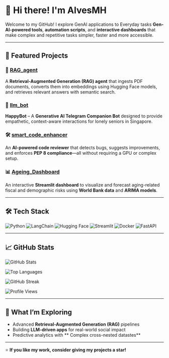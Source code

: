 # 👋 Hi there! I'm AlvesMH  


Welcome to my GitHub! I explore GenAI applications to Everyday tasks **Gen-AI-powered tools**, **automation scripts**, and **interactive dashboards** that make complex and repetitive tasks simpler, faster and more accessible.  

---

## 🌟 Featured Projects  

### 🧠 [RAG_agent](https://github.com/alvesmh/RAG_agent)  
A **Retrieval-Augmented Generation (RAG) agent** that ingests PDF documents, converts them into embeddings using Hugging Face models, and retrieves relevant answers with semantic search.  

### 🤖 [llm_bot](https://github.com/alvesmh/llm_bot)  
**HappyBot** – A **Generative AI Telegram Companion Bot** designed to provide empathetic, context-aware interactions for lonely seniors in Singapore.  

### 🛠️ [smart_code_enhancer](https://github.com/alvesmh/smart_code_enhancer)  
An **AI-powered code reviewer** that detects bugs, suggests improvements, and enforces **PEP 8 compliance**—all without requiring a GPU or complex setup.  

### 📊 [Ageing_Dashboard](https://github.com/alvesmh/Ageing_Dashboard)  
An interactive **Streamlit dashboard** to visualize and forecast aging-related fiscal and demographic risks using **World Bank data** and **ARIMA models**.  

---

## 🛠️ Tech Stack  

![Python](https://img.shields.io/badge/Python-3776AB?style=for-the-badge&logo=python&logoColor=white)
![LangChain](https://img.shields.io/badge/LangChain-000000?style=for-the-badge)
![Hugging Face](https://img.shields.io/badge/HuggingFace-FCC624?style=for-the-badge&logo=huggingface&logoColor=black)
![Streamlit](https://img.shields.io/badge/Streamlit-FF4B4B?style=for-the-badge&logo=streamlit&logoColor=white)
![Docker](https://img.shields.io/badge/Docker-2496ED?style=for-the-badge&logo=docker&logoColor=white)
![FastAPI](https://img.shields.io/badge/FastAPI-009688?style=for-the-badge&logo=fastapi&logoColor=white)

---

## 📈 GitHub Stats  

![GitHub Stats](https://github-readme-stats.vercel.app/api?username=alvesmh&show_icons=true&theme=radical)  

![Top Languages](https://github-readme-stats.vercel.app/api/top-langs/?username=alvesmh&layout=compact&theme=radical)  

![GitHub Streak](https://github-readme-streak-stats.herokuapp.com/?user=alvesmh&theme=radical)  

![Profile Views](https://komarev.com/ghpvc/?username=alvesmh&style=flat-square&color=blue)

---

## 🌱 What I’m Exploring  

- Advanced **Retrieval-Augmented Generation (RAG)** pipelines  
- Building **LLM-driven apps** for real-world social impact  
- Predictive analytics with ** Complex cross-nested datastes**  

---

⭐ **If you like my work, consider giving my projects a star!**  

